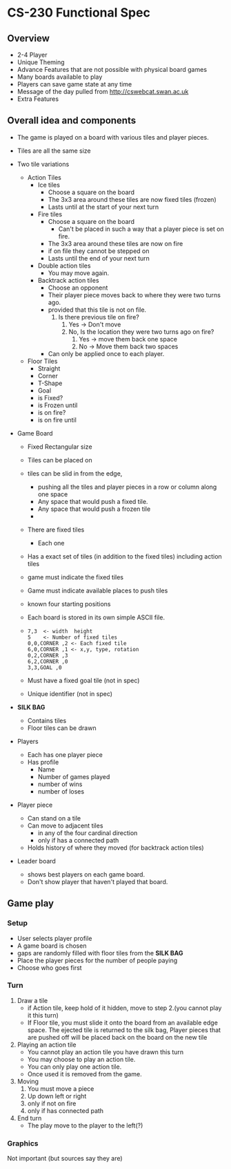 # CS-230 Functional Spec

## Overview

* 2-4 Player
* Unique Theming
* Advance Features that are not possible with physical board games
* Many boards available to play
* Players can save game state at any time
* Message of the day pulled from http://cswebcat.swan.ac.uk
* Extra Features

## Overall idea and components

* The game is played on a board with various tiles and player pieces.

* Tiles are all the same size

* Two tile variations

  * Action Tiles
    * Ice tiles
      * Choose a square on the board
      * The 3x3 area around these tiles are now fixed tiles (frozen)
      *  Lasts until at the start of your next turn
    * Fire tiles
      * Choose a square on the board
        * Can't be placed in such a way that a player piece is set on fire.
      * The 3x3 area around these tiles are now on fire
      * if on file they cannot be stepped on
      * Lasts until the end of your next turn
    * Double action tiles
      * You may move again.
    * Backtrack action tiles
      * Choose an opponent
      * Their player piece moves back to where they were two turns ago.
      * provided that this tile is not on file.
        1. Is there previous tile on fire?
           1. Yes -> Don't move
           2. No, Is the location they were two turns ago on fire?
              1. Yes -> move them back one space
              2. No -> Move them back two spaces
      * Can only be applied once to each player.
  * Floor Tiles
    * Straight
    * Corner 
    * T-Shape 
    * Goal
    * is Fixed?
    * is Frozen until
    * is on fire?
    * is on fire until

* Game Board

  * Fixed Rectangular size

  * Tiles can be placed on

  * tiles can be slid in from the edge, 

    * pushing all the tiles and player pieces in a row or column along one space
    * Any space that would push a fixed tile.
    * Any space that would push a frozen tile
    * 

  * There are fixed tiles

    * Each one 

  * Has a exact set of tiles (in addition to the fixed tiles) including action tiles

  * game must indicate the fixed tiles

  * Game must indicate available places to push tiles

  * known four starting positions

  * Each board is stored in its own simple ASCII file.

  * ```
    7,3  <- width  height
    5    <- Number of fixed tiles
    0,0,CORNER ,2 <- Each fixed tile
    6,0,CORNER ,1 <- x,y, type, rotation
    0,2,CORNER ,3
    6,2,CORNER ,0
    3,3,GOAL ,0
    ```

  * Must have a fixed goal tile (not in spec)

  * Unique identifier (not in spec)

* **SILK BAG**

  * Contains tiles
  * Floor tiles can be drawn

* Players

  * Each has one player piece
  * Has profile
    * Name
    * Number of games played
    * number of wins
    * number of loses

* Player piece

  * Can stand on a tile
  * Can move to adjacent tiles 
    * in any of the four cardinal direction
    * only if has a connected path
  * Holds history of where they moved (for backtrack action tiles)

* Leader board

  * shows best players on each game board.
  * Don't show player that haven't played that board.

## Game play

### Setup

* User selects player profile
* A game board is chosen
* gaps are randomly filled with floor tiles from the **SILK BAG**
* Place the player pieces for the number of people paying
* Choose who goes first

### Turn

1. Draw a tile
   * if Action tile, keep hold of it hidden, move to step 2.(you cannot play it this turn)
   * If Floor tile, you must slide it onto the board from an available edge space. The ejected tile is returned to the silk bag, Player pieces that are pushed off will be placed back on the board on the new tile
2. Playing an action tile
   * You cannot play an action tile you have drawn this turn
   * You may choose to play an action tile.
   * You can only play one action tile.
   * Once used it is removed from the game.
3. Moving
   1. You must move a piece
   2. Up down left or right
   3. only if not on fire
   4. only if has connected path
4. End turn
   * The play move to the player to the left(?)

### Graphics

Not important (but sources say they are)

